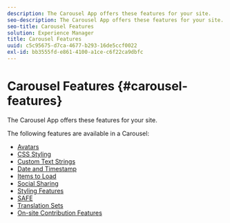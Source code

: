 ```yaml
---
description: The Carousel App offers these features for your site.
seo-description: The Carousel App offers these features for your site.
seo-title: Carousel Features
solution: Experience Manager
title: Carousel Features
uuid: c5c95675-d7ca-4677-b293-16de5ccf0022
exl-id: bb3555fd-e861-4100-a1ce-c6f22ca9dbfc
---
```

# Carousel Features {#carousel-features}

The Carousel App offers these features for your site.

The following features are available in a Carousel:

* [Avatars](/help/using/c-features-livefyre/c-styling-features/c-avatars.md#c_avatars)
* [CSS Styling](/help/using/c-features-livefyre/c-styling-features/c-css-styling-branding.md#c_css_styling_branding)
* [Custom Text Strings](/help/using/c-features-livefyre/c-custom-text-strings.md#c_custom_text_strings)
* [Date and Timestamp](/help/using/c-features-livefyre/c-styling-features/c-date-and-timestamp.md#c_date_and_timestamp)
* [Items to Load](/help/using/c-features-livefyre/c-content-behavior-features/c-content-behavior-features.md#section_q5w_mzl_d1b)
* [Social Sharing](/help/using/c-features-livefyre/c-social-sharing/c-social-sharing.md#c_social_sharing)
* [Styling Features](/help/using/c-features-livefyre/c-styling-features/c-styling-features.md#c_styling_features)
* [SAFE](/help/using/c-features-livefyre/c-about-moderation/c-moderation.md#c_moderation)
* [Translation Sets](/help/using/c-settings-other/c-translation-sets/c-translation-sets.md#c_translation_sets)
* [On-site Contribution Features](/help/using/c-features-livefyre/c-on-site-contribution-features.md#section_vzs_t2s_d1b)
